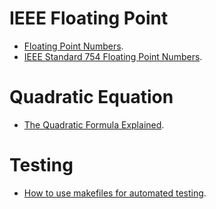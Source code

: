 # IEEE Floating Point

- [Floating Point Numbers](https://floating-point-gui.de/formats/fp/).
- [IEEE Standard 754 Floating Point Numbers](https://courses.cs.washington.edu/courses/cse401/01au/details/fp.html).

# Quadratic Equation

- [The Quadratic Formula Explained](https://www.purplemath.com/modules/quadform.htm).

# Testing

- [How to use makefiles for automated testing](http://www.cs.toronto.edu/~penny/teaching/csc444-05f/maketutorial.html).
